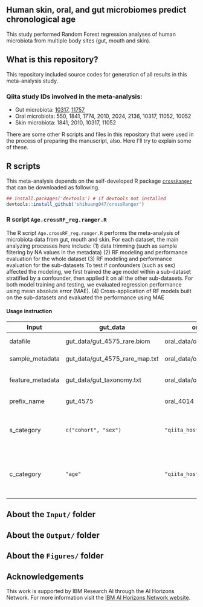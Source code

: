 Human skin, oral, and gut microbiomes predict chronological age
-----------------------
This study performed Random Forest regression analyses of human microbiota from multiple body sites (gut, mouth and skin).

## What is this repository?

This repository included source codes for generation of all results in this meta-analysis study.
### Qiita study IDs involved in the meta-analysis: 
* Gut microbiota:
[10317](https://qiita.ucsd.edu/study/description/10317),
[11757](https://qiita.ucsd.edu/study/description/11757)
* Oral microbiota:
550, 1841, 1774, 2010, 2024, 2136, 10317, 11052, 10052
* Skin microbiota:
1841, 2010, 10317, 11052

There are some other R scripts and files in this repository that were used in
the process of preparing the manuscript, also. Here I'll try to explain some of
these.

## R scripts
This meta-analysis depends on the self-developed R package [`crossRanger`](https://github.com/shihuang047/crossRanger) that can be downloaded as following.
``` r 
## install.packages('devtools') # if devtools not installed
devtools::install_github('shihuang047/crossRanger')
```
### R script `Age.crossRF_reg.ranger.R`
The R script `Age.crossRF_reg.ranger.R` performs the meta-analysis of microbiota data from gut, mouth and skin. For each dataset, the main analyzing processes here include: 
(1) data trimming (such as sample filtering by NA values in the metadata) 
(2) RF modeling and performance evaluation for the whole dataset 
(3) RF modeling and performance evaluation for the sub-datasets To test if confounders (such as sex) affected the modeling, we first trained the age model within a sub-dataset stratified by a confounder, then applied it on all the other sub-datasets. For both model training and testing, we evaluated regression performance using mean absolute error (MAE). 
(4) Cross-application of RF models built on the sub-datasets and evaluated the performance using MAE

#### Usage instruction 

| Input | gut_data |oral_data | skin_data | Description |
| ------------------ | -------------------------- |-------------------------- |-------------------------- |-------------------------- |
| datafile  |  gut_data/gut_4575_rare.biom | oral_data/oral_4014.biom | skin_data/skin_4168.biom | Biom-table path |
| sample_metadata  | gut_data/gut_4575_rare_map.txt | oral_data/oral_4014_map.txt | skin_data/skin_4168_map.txt | Metadata path |
| feature_metadata |  gut_data/gut_taxonomy.txt | oral_data/oral_taxonomy.txt | skin_data/skin_taxonomy.txt | Feature metadata path |
| prefix_name  | gut_4575 | oral_4014 | skin_4168 | The prefix of datasets |
| s_category  |  `c("cohort", "sex")` | `"qiita_host_sex"` | `c("body_site","qiita_host_sex")` | The metadata category for dividing datasets |
| c_category  |  `"age"` | `"qiita_host_age"` | `"qiita_host_age"` | The targeted metadata category for RF modeling |


## About the `Input/` folder


## About the `Output/` folder


## About the `Figures/` folder

## Acknowledgements

 This work is supported by IBM Research AI through the AI Horizons Network. For
 more information visit the [IBM AI Horizons Network website](https://www.research.ibm.com/artificial-intelligence/horizons-network/).
